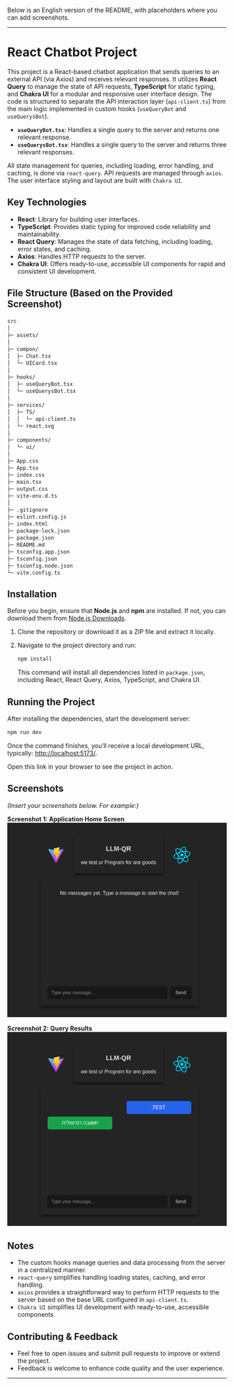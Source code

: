 Below is an English version of the README, with placeholders where you can add screenshots.

---

# React Chatbot Project

This project is a React-based chatbot application that sends queries to an external API (via Axios) and receives relevant responses. It utilizes **React Query** to manage the state of API requests, **TypeScript** for static typing, and **Chakra UI** for a modular and responsive user interface design. The code is structured to separate the API interaction layer (`api-client.ts`) from the main logic implemented in custom hooks (`useQueryBot` and `useQuerysBot`).

- **`useQueryBot.tsx`**: Handles a single query to the server and returns one relevant response.
- **`useQuerysBot.tsx`**: Handles a single query to the server and returns three relevant responses.

All state management for queries, including loading, error handling, and caching, is done via `react-query`. API requests are managed through `axios`. The user interface styling and layout are built with `Chakra UI`.

## Key Technologies

- **React**: Library for building user interfaces.
- **TypeScript**: Provides static typing for improved code reliability and maintainability.
- **React Query**: Manages the state of data fetching, including loading, error states, and caching.
- **Axios**: Handles HTTP requests to the server.
- **Chakra UI**: Offers ready-to-use, accessible UI components for rapid and consistent UI development.

## File Structure (Based on the Provided Screenshot)

```
src
│
├─ assets/
│
├─ compon/
│  ├─ Chat.tsx
│  └─ UICard.tsx
│
├─ hooks/
│  ├─ useQueryBot.tsx
│  └─ useQuerysBot.tsx
│
├─ services/
│  ├─ TS/
│  │  └─ api-client.ts
│  └─ react.svg
│
├─ components/
│  └─ ui/
│
├─ App.css
├─ App.tsx
├─ index.css
├─ main.tsx
├─ output.css
├─ vite-env.d.ts
│
├─ .gitignore
├─ eslint.config.js
├─ index.html
├─ package-lock.json
├─ package.json
├─ README.md
├─ tsconfig.app.json
├─ tsconfig.json
├─ tsconfig.node.json
└─ vite.config.ts
```

## Installation

Before you begin, ensure that **Node.js** and **npm** are installed. If not, you can download them from [Node.js Downloads](https://nodejs.org/).

1. Clone the repository or download it as a ZIP file and extract it locally.
2. Navigate to the project directory and run:

   ```bash
   npm install
   ```

   This command will install all dependencies listed in `package.json`, including React, React Query, Axios, TypeScript, and Chakra UI.

## Running the Project

After installing the dependencies, start the development server:

```bash
npm run dev
```

Once the command finishes, you’ll receive a local development URL, typically: [http://localhost:5173/](http://localhost:5173/).

Open this link in your browser to see the project in action.

## Screenshots

_(Insert your screenshots below. For example:)_

**Screenshot 1: Application Home Screen**  
![Home Screen](./src/screenshot/homeScr.png)

**Screenshot 2: Query Results**  
![Query Results](./src/screenshot/ChatScr.png)

## Notes

- The custom hooks manage queries and data processing from the server in a centralized manner.
- `react-query` simplifies handling loading states, caching, and error handling.
- `axios` provides a straightforward way to perform HTTP requests to the server based on the base URL configured in `api-client.ts`.
- `Chakra UI` simplifies UI development with ready-to-use, accessible components.

## Contributing & Feedback

- Feel free to open issues and submit pull requests to improve or extend the project.
- Feedback is welcome to enhance code quality and the user experience.

---
